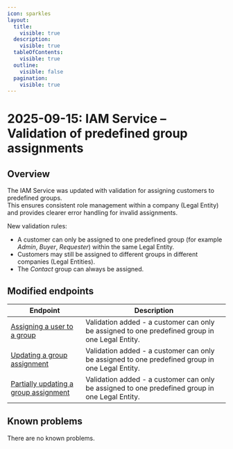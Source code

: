 ```yaml
---
icon: sparkles
layout:
  title:
    visible: true
  description:
    visible: true
  tableOfContents:
    visible: true
  outline:
    visible: false
  pagination:
    visible: true
---
```


# 2025-09-15: IAM Service – Validation of predefined group assignments

## Overview

The IAM Service was updated with validation for assigning customers to predefined groups.  
This ensures consistent role management within a company (Legal Entity) and provides clearer error handling for invalid assignments.

New validation rules:
* A customer can only be assigned to one predefined group (for example *Admin*, *Buyer*, *Requester*) within the same Legal Entity.  
* Customers may still be assigned to different groups in different companies (Legal Entities).  
* The *Contact* group can always be assigned.  

## Modified endpoints

| Endpoint | Description |
|----------|-------------|
| [Assigning a user to a group](https://developer.emporix.io/api-references/api-guides/identity-and-access/iam-service/api-reference/assignments#post-assignments) | Validation added - a customer can only be assigned to one predefined group in one Legal Entity. |
| [Updating a group assignment](https://developer.emporix.io/api-references/api-guides/identity-and-access/iam-service/api-reference/assignments#put-assignments-assignmentid) | Validation added - a customer can only be assigned to one predefined group in one Legal Entity. |
| [Partially updating a group assignment](https://developer.emporix.io/api-references/api-guides/identity-and-access/iam-service/api-reference/assignments#patch-assignments-assignmentid) | Validation added - a customer can only be assigned to one predefined group in one Legal Entity. |

## Known problems

There are no known problems.

